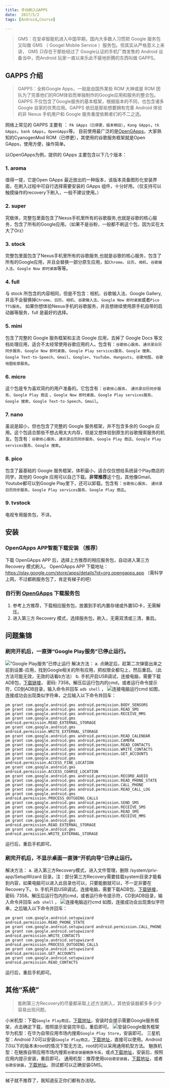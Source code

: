 ```yaml
---
title: 手动刷入GAPPS
date:  2017/5/2
tags: [Android,Course]

---
```


> GMS：在安卓智能机进入中国早期，国内大多数人习惯把 Google 服务包又叫做 GMS （ Googel Mobile Service ）服务包。但其实从严格意义上来讲， GMS 只存在于那些经过了 Google认证的手机厂商发售的 Android 设备当中，而Android 玩家一直以来乐此不疲地折腾的东西叫做 GAPPS。

<!--more-->

## GAPPS 介绍 ##
> GAPPS：全称Google Apps，一般是由国外某些 ROM 大神或是 ROM 团队为了完善他们的ROM体验而单独制作的Google应用和服务的整合包。GAPPS 不仅包含了Google服务的基本框架，根据版本的不同，也包含诸多 Google 自家的优秀应用。GAPPS 依旧是那些想要拥有完善 Android 体验的非 Nexus 手机用户和 Google 服务重度依赖者们的不二之选。

网络上常见的 GAPPS 主要有 ：
`PA GApps（已停更，版本稍旧）`，`Kang GApps`，`tk GApps`，`bank GApps`，`OpenGApps`等。
目前使用最广泛的是[OpenGApps][1]，大家熟知的CyanogenMod ROM（已停更），其使用的谷歌服务框架就是Open GApps，使用方便，操作简单。

以OpenGApps为例，提供的 GApps 主要包含以下几个版本：

### 1. aroma
值得一提，它是Open GApps 最近放出的一种版本，该版本具备图形化安装界面，在刷入过程中可自行选择需要安装的 GApps 组件，十分好用。（仅支持可以触摸操作的recovery下刷入，一般不建议使用。）

### 2. super
究极体，完整包里面包含了Nexus手机里所有的谷歌服务,也就是谷歌的核心服务，包含了所有的Google应用。（如果不是谷粉，一般都不刷这个包，因为实在太大了Orz）

### 3. stock
完整包里面包含了Nexus手机里所有的谷歌服务,也就是谷歌的核心服务，包含了所有的Google应用，并且会替换一部分原生应用，如`Chrome`、`日历`、`相机`、`谷歌输入法`、`Google Now 即时桌面`等等。

### 4. full
与 stock 所包含的内容相同，但是不包含：相机、谷歌输入法、Google Gallery, 并且不会替换掉`Chrome`、`日历`、`相机`、`谷歌输入法`、`Google Now 即时桌面`或者`Pico TTS服务`。
如果你想体验Nexus手机的谷歌服务，并且想继续使用原手机自带的启动器等服务，full 是最好的选择。

### 5. mini
包含了完整的 Google 服务框架和主流 Google 应用，去掉了 Google Docs 等文档处理应用，适合不太经常使用谷歌应用的人。包含有：`谷歌核心服务`、`通讯录日历同步服务`、`Google Now 即时桌面`、`Google Play services服务`、`Google 搜索`、`Google Text-to-Speech`、`Gmail`、`Google+`、`YouTube`、`Hangouts`、`谷歌地图`、`谷歌地图街景服务`。

### 6. micro
这个包是专为喜欢简约的用户准备的。它包含有：`谷歌核心服务`、 `通讯录日历同步服务`、`Google Play 商店` 、`Google Now 即时桌面`、`Google Play services服务`、`Google 搜索`、`Google Text-to-Speech`、`Gmail`。

### 7. nano
虽说是超小，但也包含了完整的 Google 服务框架，并不包含多余的 Google 应用。这个包适合那些不想占用太大内存，但是又想体验到原生的谷歌搜索服务的机友。包含有：`谷歌核心服务`、`通讯录日历同步服务`、`Google Play 商店`、`Google Play services服务`、`Google 搜索`。

### 8. pico
包含了最基础的 Google 服务框架，体积最小，适合仅仅想给系统装个Play商店的同学，其他的 Google 应用可以自己下载。**非常推荐**这个包，其他像Gmail、Youtube都可以到Google Play里下，还可以卸载。包含有：`谷歌核心服务`、 `通讯录日历同步服务`、`Google Play services服务`、`Google Play 商店`。

### 9. tvstock
电视专用服务包，不详。

## 安装 ##
### OpenGApps APP智能下载安装 （推荐） ###
下载 OpenGApps APP 后，选择上方推荐的相应服务包，自动进入第三方 Recovery 模式刷入。
OpenGApps APP 下载地址：https://play.google.com/store/apps/details?id=org.opengapps.app  （需科学上网，不过都刷服务包了，肯定有梯子的吧）

### 自行到 [OpenGApps][2] 下载服务包 ###
1. 参考上方推荐，下载相应服务包，放置到手机内置存储或外置SD卡，无需解压。
2. 进入第三方 Recovery 模式，选择服务包，刷入，无需双清或三清，重启。

## 问题集锦 ##

### 刷完开机后，一直弹“Google Play服务”已停止运行。 ###
![“Google Play服务”已停止运行][3]
解决方法：
a. 点确定后，趁第二次弹窗出来之前到设置-应用，找到Google相关的所有应用，把权限全都勾上，然后重启。（此方法可能无效，无效的话看b方法）
b. 手机开启USB调试，连接电脑，需要下载ADB包，[下载链接][4]， 密码: 7358。解压后运行包内的cmd，或者运行命令提示符，CD到ADB目录，输入命令并回车 `adb shell` ，
![连接电脑运行cmd][5]
如图，连接成功会出现类似字符串，之后输入以下命令并回车：
```
pm grant com.google.android.gms android.permission.BODY_SENSORS
pm grant com.google.android.gms android.permission.READ_SMS
pm grant com.google.android.gms android.permission.RECEIVE_MMS
pm grant com.google.android.gms android.permission.READ_EXTERNAL_STORAGE
pm grant com.google.android.gms android.permission.WRITE_EXTERNAL_STORAGE
pm grant com.google.android.gms android.permission.READ_CALENDAR
pm grant com.google.android.gms android.permission.CAMERA
pm grant com.google.android.gms android.permission.READ_CONTACTS
pm grant com.google.android.gms android.permission.WRITE_CONTACTS
pm grant com.google.android.gms android.permission.GET_ACCOUNTS
pm grant com.google.android.gms android.permission.ACCESS_FINE_LOCATION
pm grant com.google.android.gms android.permission.ACCESS_COARSE_LOCATION
pm grant com.google.android.gms android.permission.RECORD_AUDIO
pm grant com.google.android.gms android.permission.READ_PHONE_STATE
pm grant com.google.android.gms android.permission.CALL_PHONE
pm grant com.google.android.gms android.permission.READ_CALL_LOG
pm grant com.google.android.gms android.permission.PROCESS_OUTGOING_CALLS
pm grant com.google.android.gms android.permission.SEND_SMS
pm grant com.google.android.gms android.permission.RECEIVE_SMS
pm grant com.google.android.gms android.permission.READ_SMS
pm grant com.google.android.gms android.permission.RECEIVE_MMS
pm grant com.google.android.gms android.permission.READ_EXTERNAL_STORAGE
pm grant com.google.android.gms android.permission.WRITE_EXTERNAL_STORAGE
```
运行后，重启手机即可。

### 刷完开机后，不显示桌面一直弹“开机向导”已停止运行。 ###
解决方法：
a. 进入第三方Recovery模式，进入文件管理，删除 /system/priv-app/SetupWizard 目录。注：部分第三方Recovery需要挂载system目录才能看到内容，如果电脑可以进入此目录也可以，只要能删就可以，不一定非要在Recovery下。
b. 手机开启USB调试，连接电脑，需要下载ADB包，[下载链接][4]， 密码: 7358。解压后运行包内的cmd，或者运行命令提示符，CD到ADB目录，输入命令并回车 `adb shell` ，
![连接电脑运行cmd][5]
如图，连接成功会出现类似字符串，之后输入以下命令并回车：

```
pm grant com.google.android.setupwizard android.permission.READ_PHONE_STATE
pm grant com.google.android.setupwizard android.permission.CALL_PHONE
pm grant com.google.android.setupwizard android.permission.WRITE_CONTACTS
pm grant com.google.android.setupwizard android.permission.PROCESS_OUTGOING_CALLS
pm grant com.google.android.setupwizard android.permission.GET_ACCOUNTS
pm grant com.google.android.setupwizard android.permission.READ_CONTACTS
```
运行后，重启手机即可。

## 其他“系统” ##

>能刷第三方Recovery的尽量都采取上述方法刷入，其他安装器都多多少少容易出现问题。

小米机型：下载`Google Play商店`，[下载地址][6]，安装时会提示需要Google服务框架，点击确定下载，按照提示安装完毕后，重启即可。
![安装Google服务框架](https://ooo.0o0.ooo/2017/05/01/59074bcc1c8b4.png)
华为机型：在华为自带应用市场内搜索`Google Play Store`，安装即可。
三星机型：Android 7.0可以安装`Google Play商店`，[下载地址][6]，直接可以使用。Android 7.0以下的版本未root的情况下暂无方法，root的可以采用通用机型方法。
魅族机型：在魅族自带应用市场内搜索`谷歌安装器魅族专版`，或点[下载地址][7]，安装后，按照应用内提示安装，重启即可。
通用机型：推荐使用`GO谷歌安装器`，[下载地址][8]，或者`谷歌安装器`，[下载地址][9]。测试都可以正确安装GMS。

---
梯子就不推荐了，我知道反正你们都有办法哒。


  [1]: http://opengapps.org/
  [2]: http://opengapps.org/
  [3]: https://ooo.0o0.ooo/2017/04/28/59034cd127f0a.jpg
  [4]: https://pan.baidu.com/s/1cq11Iu
  [5]: https://ooo.0o0.ooo/2017/04/28/59035e8c46e9c.jpg
  [6]: https://www.coolapk.com/apk/com.android.vending
  [7]: http://app.meizu.com/apps/public/detail?package_name=com.howie.gserverinstall
  [8]: https://www.coolapk.com/apk/com.goplaycn.googleinstall
  [9]: https://www.coolapk.com/apk/com.ericxiang.googleinstaller
